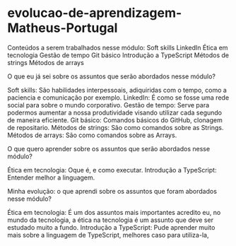 # evolucao-de-aprendizagem-Matheus-Portugal

Conteúdos a serem trabalhados nesse módulo:
Soft skills
LinkedIn
Ética em tecnologia
Gestão de tempo
Git básico
Introdução a TypeScript
Métodos de strings
Métodos de arrays

O que eu já sei sobre os assuntos que serão abordados nesse módulo?

Soft skills: São habilidades interpessoais, adiquiridas com o tempo, como a paciencia e comunicação por exemplo.
LinkedIn: É como se fosse uma rede social para sobre o mundo corporativo.
Gestão de tempo: Serve para podermos aumentar a nossa produtividade visando utilizar cada segundo de maneira eficiente.
Git básico: Comandos básicos do GitHub, clonagem de repositario.
Métodos de strings: São como comandos sobre as Strings.
Métodos de arrays: São como comandos sobre as Arrays.

O que quero aprender sobre os assuntos que serão abordados nesse módulo?

Ética em tecnologia: Oque é, e como executar.
Introdução a TypeScript: Entender melhor a linguagem.

Minha evolução: o que aprendi sobre os assuntos que foram abordados nesse módulo?

Ética em tecnologia: É um dos assuntos mais importantes acredito eu, no mundo da tecnologia, a ética na tecnologia é um assunto que deve ser estudado muito a fundo.
Introdução a TypeScript: Pude aprender muito mais sobre a linguagem de TypeScript, melhores caso para utiliza-la,

